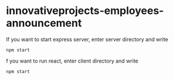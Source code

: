 # innovativeprojects-employees-announcement

If you want to start express server, enter server directory and write

```
npm start
```

f you want to run react, enter client directory and write 

```
npm start
```
